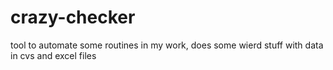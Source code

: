 # crazy-checker
tool to automate some routines in my work, does some wierd stuff with data in cvs and excel files
